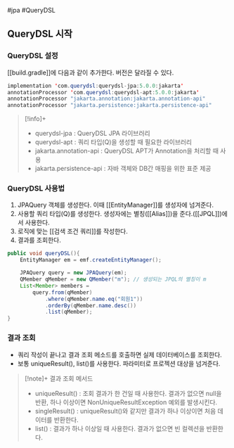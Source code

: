 #jpa #QueryDSL


## QueryDSL 시작
### QueryDSL 설정
[[build.gradle]]에 다음과 같이 추가한다. 버전은 달라질 수 있다.
```java
implementation 'com.querydsl:querydsl-jpa:5.0.0:jakarta'
annotationProcessor 'com.querydsl:querydsl-apt:5.0.0:jakarta'
annotationProcessor "jakarta.annotation:jakarta.annotation-api"
annotationProcessor "jakarta.persistence:jakarta.persistence-api"
```

> [!info]+ 
> + querydsl-jpa : QueryDSL JPA 라이브러리
> + querydsl-apt : 쿼리 타입(Q)을 생성할 때 필요한 라이브러리
> + jakarta.annotation-api : QueryDSL APT가 Annotation을 처리할 때 사용
> + jakarta.persistence-api : 자바 객체와 DB간 매핑을 위한 표준 제공


### QueryDSL 사용법
1. JPAQuery 객체를 생성한다. 이때 [[EntityManager]]를 생성자에 넘겨준다.
2. 사용할 쿼리 타입(Q)를 생성한다. 생성자에는 별칭([[Alias]])을 준다.([[JPQL]])에서 사용한다.
3. 로직에 맞는 [[검색 조건 쿼리]]를 작성한다.
4. 결과를 조회한다.

```java
public void queryDSL(){
	EntityManager em = emf.createEntityManager();

	JPAQuery query = new JPAQuery(em);
	QMember qMember = new QMember("m"); // 생성되는 JPQL의 별칭이 m
	List<Member> members = 
		query.from(qMember)
			.where(qMember.name.eq("회원1"))
			.orderBy(qMember.name.desc())
			.list(qMember);
}
```

### 결과 조회
- 쿼리 작성이 끝나고 결과 조회 메소드를 호출하면 실제 데이터베이스를 조회한다.
- 보통 uniqueResult(), list()를 사용한다. 파라미터로 프로젝션 대상을 넘겨준다.

> [!note]+ 결과 조회 메서드
> + uniqueResult() : 조회 결과가 한 건일 때 사용한다. 결과가 없으면 null을 반환, 하나 이상이면 NonUniqueResultException 예외를 발생시킨다.
> + singleResult() : uniqueResult()와 같지만 결과가 하나 이상이면 처음 데이터를 반환한다.
> + list() : 결과가 하나 이상일 때 사용한다. 결과가 없으면 빈 컬렉션을 반환한다.